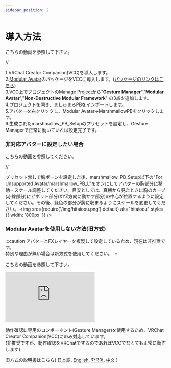 ```yaml
---
sidebar_position: 2
---
```


# 導入方法
こちらの動画を参照して下さい。

//

1.VRChat Creator Companion(VCC)を導入します。  
2.[Modular Avatar](https://modular-avatar.nadena.dev/ja/)のパッケージをVCCに導入します。([パッケージのリンクはこちら](vcc://vpm/addRepo?url=https://vpm.nadena.dev/vpm.json))  
3.VCC上でプロジェクトのManage Projectから"**Gesture Manager**","**Modular Avatar**","**Non-Destructive Modular Framework**" の3点を追加します。  
4.プロジェクトを開き、ましゅまろPBをインポートします。   
5.アバターを右クリックし、Modular Avatar→MarshmallowPBをクリックします。  
6.生成されたmarshmallow_PB_Setupのプリセットを設定し、Gesture Managerで正常に動いていれば設定完了です。  

### 非対応アバターに設定したい場合
こちらの動画を参照してください。

//

プリセット無しで胸ボーンを設定した後、marshmallow_PB_Setup以下の"For Unsupported Avatar/marshmallow_PB_L"をオンにしてアバターの胸部分に移動・スケール調整してください。目安としては、真横から見たときに胸のカーブ(赤線部分)にピボット部分(XYZ方向に動かす部分)の中心が位置するように設定してください。その後、緑色の部分が胸に収まるようにスケールを変更してください。
<img
  src={require('/img/hitaioou.png').default}
  alt="hitaioou"
  style={{ width: '800px' }}
/>


### Modular Avatarを使用しない方法(旧方式)
:::caution
アバターとFXレイヤーを複製して設定しているため、現在は非推奨です。  
特別な理由が無い場合は新方式を使用してください。
:::

こちらの動画を参照して下さい。

<iframe width="280" height="158" src="https://www.youtube.com/embed/739tyxA7PKo?si=FkVczSvkKsqLBcV9" title="YouTube video player" frameBorder="0" allow="accelerometer; autoplay; clipboard-write; encrypted-media; gyroscope; picture-in-picture; web-share" allowFullScreen></iframe>


動作確認に専用のコンポーネント(Gesture Manager)を使用するため、VRChat Creator Companion(VCC)にのみ対応しています。  
(非推奨ですが、動作確認をVRChatでするのであればVCCでなくても正常に動作します)

旧方式の説明書はこちら(
    [日本語](https://docs.google.com/document/d/1KHjt0BagTRlXFRFl8bq1eKNRhWiKgqepzLnoAWQfijc/edit?usp=sharing),
    [English](https://docs.google.com/document/d/12CAuuS3SN1qaq0CEiuhqubb-cYlbu-30hCnEH5YxE6c/edit?usp=sharing),
    [한국어](https://docs.google.com/document/d/13d1a1pTHBmXZDMULw4SaAkaCf8vMlmPxhdPn_bvBop8/edit?usp=sharing),
    [中文](https://docs.google.com/document/d/16bqmgI4c1_MoycpeN0ZgXpPQ0tiEgX3HHjgqMalwbL8/edit?usp=sharing)
    )
